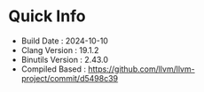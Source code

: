 # Quick Info
* Build Date : 2024-10-10
* Clang Version : 19.1.2
* Binutils Version : 2.43.0
* Compiled Based : https://github.com/llvm/llvm-project/commit/d5498c39
